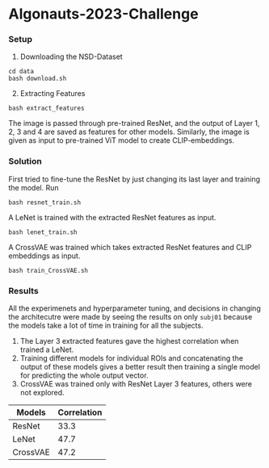 # Algonauts-2023-Challenge

### Setup
1. Downloading the NSD-Dataset
  ``` 
  cd data
  bash download.sh
  ```

2. Extracting Features
  ```
  bash extract_features 
  ```
  The image is passed through pre-trained ResNet, and the output of Layer 1, 2, 3 and 4 are saved as features for other models. Similarly, the image is given as input to pre-trained ViT model to create CLIP-embeddings.

### Solution
First tried to fine-tune the ResNet by just changing its last layer and training the model. Run
```
bash resnet_train.sh
```

A LeNet is trained with the extracted ResNet features as input.
```
bash lenet_train.sh
```

A CrossVAE was trained which takes extracted ResNet features and CLIP embeddings as input.
```
bash train_CrossVAE.sh
```

### Results
All the experimenets and hyperparameter tuning, and decisions in changing the architecutre were made by seeing the results on only ```subj01``` because the models take a lot of time in training for all the subjects.

1. The Layer 3 extracted features gave the highest correlation when trained a LeNet.
2. Training different models for individual ROIs and concatenating the output of these models gives a better result then training a single model for predicting the whole output vector.
3. CrossVAE was trained only with ResNet Layer 3 features, others were not explored.

| Models | Correlation|
|--------|--------------|
| ResNet | 33.3 |
| LeNet | 47.7 |
| CrossVAE | 47.2 |




